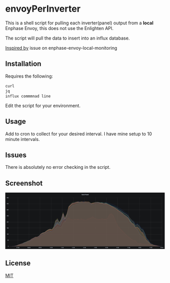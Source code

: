 # envoyPerInverter

This is a shell script for pulling each inverter(panel) output from a **local** Enphase Envoy, this does not use the Enlighten API.  

The script will pull the data to insert into an influx database.

[Inspired by](https://github.com/lambfrier/enphase-envoy-local-monitoring/issues/1) issue on enphase-envoy-local-monitoring


## Installation

Requires the following:

```
curl
jq
influx commmnad line
```

Edit the script for your environment.


## Usage
Add to cron to collect for your desired interval.  I have mine setup to 10 minute intervals.  

## Issues
There is absolutely no error checking in the script.  

## Screenshot

![alt text](images/grafana.png)

## License
[MIT](https://choosealicense.com/licenses/mit/)